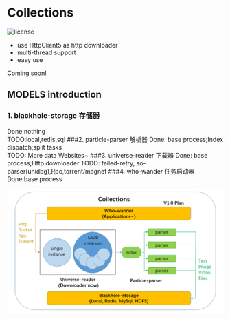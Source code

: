 # Collections

![license](https://img.shields.io/github/license/hzwyjxy/Collections)

* use HttpClient5 as http downloader
* multi-thread support
* easy use

Coming soon!

## MODELS introduction

### 1. blackhole-storage 存储器
Done:nothing  
TODO:local,redis,sql
###2. particle-parser 解析器
Done: base process;Index dispatch;split tasks  
TODO: More data Websites~
###3. universe-reader 下载器
Done: base process;Http downloader
TODO: failed-retry, so-parser(unidbg),Rpc,torrent/magnet
###4. who-wander 任务启动器
Done:base process

![image](files/plan_v1.png)